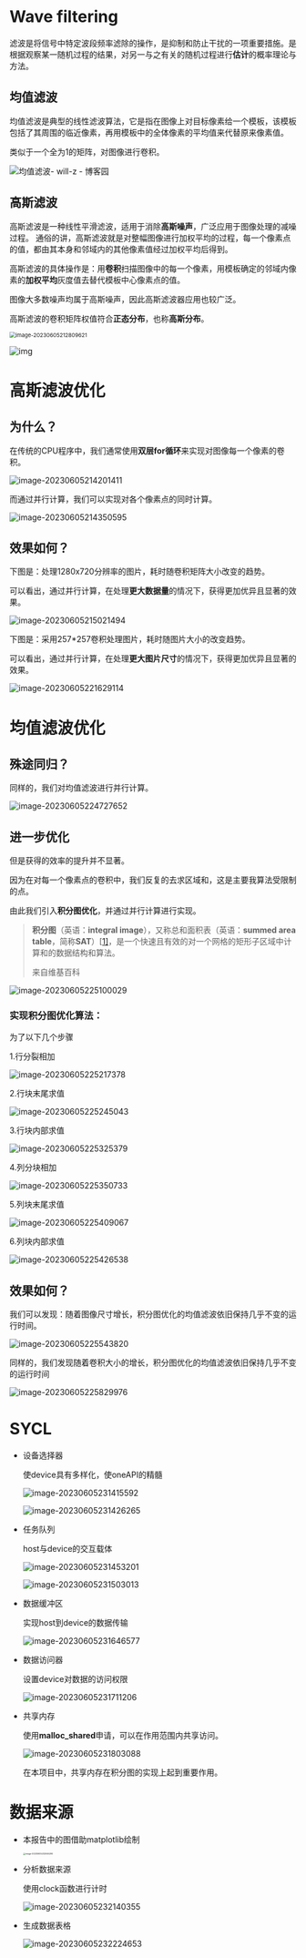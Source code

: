 # Wave filtering

滤波是将信号中特定波段频率滤除的操作，是抑制和防止干扰的一项重要措施。是根据观察某一随机过程的结果，对另一与之有关的随机过程进行**估计**的概率理论与方法。

## 均值滤波

均值滤波是典型的线性滤波算法，它是指在图像上对目标像素给一个模板，该模板包括了其周围的临近像素，再用模板中的全体像素的平均值来代替原来像素值。

类似于一个全为1的矩阵，对图像进行卷积。

![均值滤波- will-z - 博客园](https://img2020.cnblogs.com/blog/2004164/202104/2004164-20210428102748367-1058145849.png)

## 高斯滤波
高斯滤波是一种线性平滑滤波，适用于消除**高斯噪声**，广泛应用于图像处理的减噪过程。 通俗的讲，高斯滤波就是对整幅图像进行加权平均的过程，每一个像素点的值，都由其本身和邻域内的其他像素值经过加权平均后得到。

高斯滤波的具体操作是：用**卷积**扫描图像中的每一个像素，用模板确定的邻域内像素的**加权平均**灰度值去替代模板中心像素点的值。

图像大多数噪声均属于高斯噪声，因此高斯滤波器应用也较广泛。

高斯滤波的卷积矩阵权值符合**正态分布**，也称**高斯分布**。

<img src="C:\Users\wxymm\AppData\Roaming\Typora\typora-user-images\image-20230605212809621.png" alt="image-20230605212809621" style="zoom:67%;" />



![img](https://bkimg.cdn.bcebos.com/pic/e61190ef76c6a7ef120b3212fcfaaf51f3de66d1?x-bce-process=image/watermark,image_d2F0ZXIvYmFpa2U4MA==,g_7,xp_5,yp_5)



# 高斯滤波优化

## 为什么？

在传统的CPU程序中，我们通常使用**双层for循环**来实现对图像每一个像素的卷积。

![image-20230605214201411](文档.assets/image-20230605214201411.png)

而通过并行计算，我们可以实现对各个像素点的同时计算。

![image-20230605214350595](文档.assets/image-20230605214350595.png)



## 效果如何？

下图是：处理1280x720分辨率的图片，耗时随卷积矩阵大小改变的趋势。

可以看出，通过并行计算，在处理**更大数据量**的情况下，获得更加优异且显著的效果。

![image-20230605215021494](文档.assets/image-20230605215021494.png)



下图是：采用257*257卷积处理图片，耗时随图片大小的改变趋势。

可以看出，通过并行计算，在处理**更大图片尺寸**的情况下，获得更加优异且显著的效果。

![image-20230605221629114](文档.assets/image-20230605221629114.png)

# 均值滤波优化

## 殊途同归？

同样的，我们对均值滤波进行并行计算。

![image-20230605224727652](文档.assets/image-20230605224727652.png)

## 进一步优化

但是获得的效率的提升并不显著。

因为在对每一个像素点的卷积中，我们反复的去求区域和，这是主要我算法受限制的点。

由此我们引入**积分图优化**，并通过并行计算进行实现。

> **积分图**（英语：**integral image**），又称总和面积表（英语：**summed area table**，简称**SAT**）[[1\]](https://zh.wikipedia.org/wiki/积分图#cite_note-1)，是一个快速且有效的对一个网格的矩形子区域中计算和的数据结构和算法。
>
> 来自维基百科

![image-20230605225100029](文档.assets/image-20230605225100029.png)

### 实现积分图优化算法：

为了以下几个步骤

1.行分裂相加

![image-20230605225217378](文档.assets/image-20230605225217378.png)

2.行块末尾求值

![image-20230605225245043](文档.assets/image-20230605225245043.png)

3.行块内部求值

![image-20230605225325379](文档.assets/image-20230605225325379.png)

4.列分块相加

![image-20230605225350733](文档.assets/image-20230605225350733.png)

5.列块末尾求值

![image-20230605225409067](文档.assets/image-20230605225409067.png)

6.列块内部求值

![image-20230605225426538](文档.assets/image-20230605225426538.png)

## 效果如何？

我们可以发现：随着图像尺寸增长，积分图优化的均值滤波依旧保持几乎不变的运行时间。

![image-20230605225543820](文档.assets/image-20230605225543820.png)

同样的，我们发现随着卷积大小的增长，积分图优化的均值滤波依旧保持几乎不变的运行时间

![image-20230605225829976](文档.assets/image-20230605225829976-17224135399861.png)

# SYCL

* 设备选择器

  使device具有多样化，使oneAPI的精髓

  ![image-20230605231415592](文档.assets/image-20230605231415592-17224135458842.png)

  ![image-20230605231426265](文档.assets/image-20230605231426265-16859780730081-17224135479053.png)

* 任务队列

  host与device的交互载体

  ![image-20230605231453201](文档.assets/image-20230605231453201.png)

  ![image-20230605231503013](文档.assets/image-20230605231503013.png)

* 数据缓冲区

  实现host到device的数据传输

  ![image-20230605231646577](文档.assets/image-20230605231646577-16859782131032.png)

* 数据访问器

  设置device对数据的访问权限

  ![image-20230605231711206](文档.assets/image-20230605231711206.png)

* 共享内存

  使用**malloc_shared**申请，可以在作用范围内共享访问。

  ![image-20230605231803088](文档.assets/image-20230605231803088.png)

  在本项目中，共享内存在积分图的实现上起到重要作用。

# 数据来源

* 本报告中的图借助matplotlib绘制

  <img src="文档.assets/image-20230605232046290.png" alt="image-20230605232046290" style="zoom:25%;" />

* 分析数据来源

  使用clock函数进行计时

  ![image-20230605232140355](文档.assets/image-20230605232140355.png)

* 生成数据表格

  ![image-20230605232224653](文档.assets/image-20230605232224653.png)